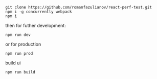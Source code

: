     git clone https://github.com/romanfazulianov/react-perf-test.git
    npm i -g concurrently webpack
    npm i

then for futher development:

    npm run dev

or for production

    npm run prod

build ui

    npm run build
